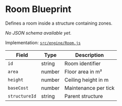 # Room Blueprint

Defines a room inside a structure containing zones.

*No JSON schema available yet.*

Implementation: [`src/engine/Room.js`](../../../src/engine/Room.js)

| Field | Type | Description |
|-------|------|-------------|
| `id` | string | Room identifier |
| `area` | number | Floor area in m² |
| `height` | number | Ceiling height in m |
| `baseCost` | number | Maintenance per tick |
| `structureId` | string | Parent structure |
